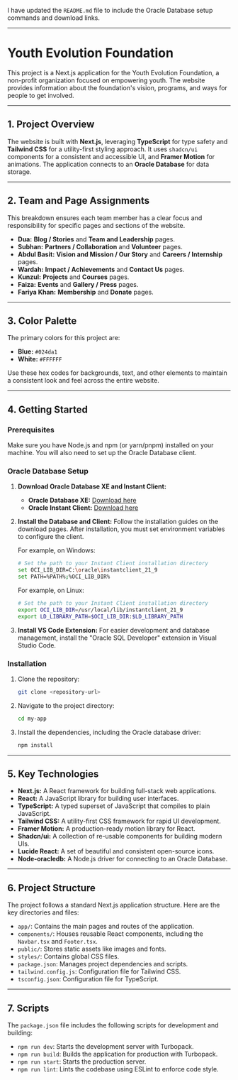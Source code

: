 I have updated the `README.md` file to include the Oracle Database setup commands and download links.

---

# Youth Evolution Foundation

This project is a Next.js application for the Youth Evolution Foundation, a non-profit organization focused on empowering youth. The website provides information about the foundation's vision, programs, and ways for people to get involved.

---

## 1\. Project Overview

The website is built with **Next.js**, leveraging **TypeScript** for type safety and **Tailwind CSS** for a utility-first styling approach. It uses `shadcn/ui` components for a consistent and accessible UI, and **Framer Motion** for animations. The application connects to an **Oracle Database** for data storage.

---

## 2\. Team and Page Assignments

This breakdown ensures each team member has a clear focus and responsibility for specific pages and sections of the website.

- **Dua:** **Blog / Stories** and **Team and Leadership** pages.
- **Subhan:** **Partners / Collaboration** and **Volunteer** pages.
- **Abdul Basit:** **Vision and Mission / Our Story** and **Careers / Internship** pages.
- **Wardah:** **Impact / Achievements** and **Contact Us** pages.
- **Kunzul:** **Projects** and **Courses** pages.
- **Faiza:** **Events** and **Gallery / Press** pages.
- **Fariya Khan:** **Membership** and **Donate** pages.

---

## 3\. Color Palette

The primary colors for this project are:

- **Blue:** `#024da1`
- **White:** `#FFFFFF`

Use these hex codes for backgrounds, text, and other elements to maintain a consistent look and feel across the entire website.

---

## 4\. Getting Started

### Prerequisites

Make sure you have Node.js and npm (or yarn/pnpm) installed on your machine. You will also need to set up the Oracle Database client.

### Oracle Database Setup

1.  **Download Oracle Database XE and Instant Client:**

    - **Oracle Database XE:** [Download here](https://www.oracle.com/database/technologies/xe-downloads.html)
    - **Oracle Instant Client:** [Download here](https://www.oracle.com/database/technologies/instant-client/downloads.html)

2.  **Install the Database and Client:** Follow the installation guides on the download pages. After installation, you must set environment variables to configure the client.

    For example, on Windows:

    ```bash
    # Set the path to your Instant Client installation directory
    set OCI_LIB_DIR=C:\oracle\instantclient_21_9
    set PATH=%PATH%;%OCI_LIB_DIR%
    ```

    For example, on Linux:

    ```bash
    # Set the path to your Instant Client installation directory
    export OCI_LIB_DIR=/usr/local/lib/instantclient_21_9
    export LD_LIBRARY_PATH=$OCI_LIB_DIR:$LD_LIBRARY_PATH
    ```

3.  **Install VS Code Extension:** For easier development and database management, install the "Oracle SQL Developer" extension in Visual Studio Code.

### Installation

1.  Clone the repository:
    ```bash
    git clone <repository-url>
    ```
2.  Navigate to the project directory:
    ```bash
    cd my-app
    ```
3.  Install the dependencies, including the Oracle database driver:
    ```bash
    npm install
    ```

---

## 5\. Key Technologies

- **Next.js:** A React framework for building full-stack web applications.
- **React:** A JavaScript library for building user interfaces.
- **TypeScript:** A typed superset of JavaScript that compiles to plain JavaScript.
- **Tailwind CSS:** A utility-first CSS framework for rapid UI development.
- **Framer Motion:** A production-ready motion library for React.
- **Shadcn/ui:** A collection of re-usable components for building modern UIs.
- **Lucide React:** A set of beautiful and consistent open-source icons.
- **Node-oracledb:** A Node.js driver for connecting to an Oracle Database.

---

## 6\. Project Structure

The project follows a standard Next.js application structure. Here are the key directories and files:

- `app/`: Contains the main pages and routes of the application.
- `components/`: Houses reusable React components, including the `Navbar.tsx` and `Footer.tsx`.
- `public/`: Stores static assets like images and fonts.
- `styles/`: Contains global CSS files.
- `package.json`: Manages project dependencies and scripts.
- `tailwind.config.js`: Configuration file for Tailwind CSS.
- `tsconfig.json`: Configuration file for TypeScript.

---

## 7\. Scripts

The `package.json` file includes the following scripts for development and building:

- `npm run dev`: Starts the development server with Turbopack.
- `npm run build`: Builds the application for production with Turbopack.
- `npm run start`: Starts the production server.
- `npm run lint`: Lints the codebase using ESLint to enforce code style.
